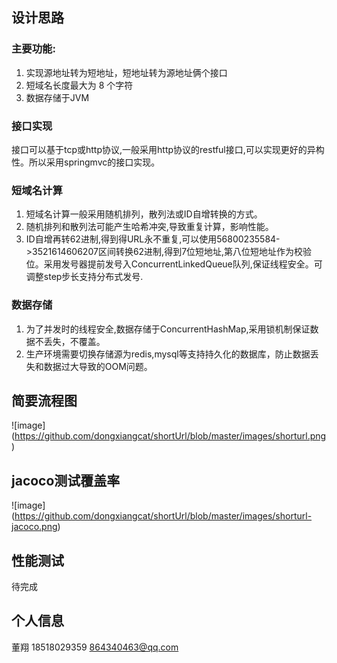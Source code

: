## 设计思路
### 主要功能: 
1. 实现源地址转为短地址，短地址转为源地址俩个接口
2. 短域名长度最大为 8 个字符
3. 数据存储于JVM

### 接口实现
接口可以基于tcp或http协议,一般采用http协议的restful接口,可以实现更好的异构性。所以采用springmvc的接口实现。

### 短域名计算
1. 短域名计算一般采用随机排列，散列法或ID自增转换的方式。  
2. 随机排列和散列法可能产生哈希冲突,导致重复计算，影响性能。  
3. ID自增再转62进制,得到得URL永不重复,可以使用56800235584->3521614606207区间转换62进制,得到7位短地址,第八位短地址作为校验位。采用发号器提前发号入ConcurrentLinkedQueue队列,保证线程安全。可调整step步长支持分布式发号.

### 数据存储
1. 为了并发时的线程安全,数据存储于ConcurrentHashMap,采用锁机制保证数据不丢失，不覆盖。
2. 生产环境需要切换存储源为redis,mysql等支持持久化的数据库，防止数据丢失和数据过大导致的OOM问题。


## 简要流程图
![image]
(https://github.com/dongxiangcat/shortUrl/blob/master/images/shorturl.png)


## jacoco测试覆盖率
![image]
(https://github.com/dongxiangcat/shortUrl/blob/master/images/shorturl-jacoco.png)

## 性能测试
待完成

## 个人信息
董翔 18518029359 864340463@qq.com
